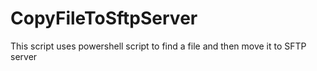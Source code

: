# CopyFileToSftpServer
This script uses powershell script to find a file and then move it to SFTP server
